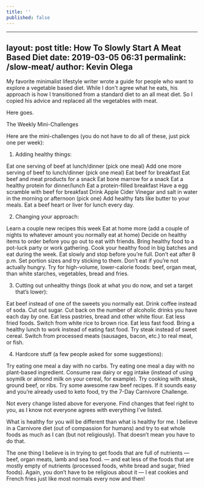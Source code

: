 ```yaml
---
title: ''
published: false
---
```

--- 
layout: post 
title: How To Slowly Start A Meat Based Diet
date: 2019-03-05 06:31
permalink: /slow-meat/ 
author: Kevin Olega 
--- 
My favorite minimalist lifestyle writer wrote a guide for people who want to explore a vegetable based diet. While I don't agree what he eats, his approach is how I transitioned from a standard diet to an all meat diet. So I copied his advice and replaced all the vegetables with meat.

Here goes.


The Weekly Mini-Challenges

Here are the mini-challenges (you do not have to do all of these, just pick one per week):

1. Adding healthy things:

Eat one serving of beef at lunch/dinner (pick one meal)
Add one more serving of beef to lunch/dinner (pick one meal)
Eat beef for breakfast
Eat beef and meat products for a snack
Eat bone marrow for a snack
Eat a healthy protein for dinner/lunch
Eat a protein-filled breakfast
Have a egg scramble with beef for breakfast
Drink Apple Cider Vinegar and salt in water in the morning or afternoon (pick one)
Add healthy fats like butter to your meals.
Eat a beef heart or liver for lunch every day.

2. Changing your approach:

Learn a couple new recipes this week
Eat at home more (add a couple of nights to whatever amount you normally eat at home)
Decide on healthy items to order before you go out to eat with friends.
Bring healthy food to a pot-luck party or work gathering.
Cook your healthy food in big batches and eat during the week.
Eat slowly and stop before you’re full.
Don’t eat after 8 p.m.
Set portion sizes and try sticking to them.
Don’t eat if you’re not actually hungry.
Try for high-volume, lower-calorie foods: beef, organ meat, than white starches, vegetables, bread and fries.

3. Cutting out unhealthy things (look at what you do now, and set a target that’s lower):

Eat beef instead of one of the sweets you normally eat.
Drink coffee instead of soda.
Cut out sugar.
Cut back on the number of alcoholic drinks you have each day by one.
Eat less pastries, bread and other white flour.
Eat less fried foods.
Switch from white rice to brown rice.
Eat less fast food.
Bring a healthy lunch to work instead of eating fast food.
Try steak instead of sweet cereal.
Switch from processed meats (sausages, bacon, etc.) to real meat, or fish.

4. Hardcore stuff (a few people asked for some suggestions):

Try eating one meal a day with no carbs.
Try eating one meal a day with no plant-based ingredient.
Consume raw dairy or egg intake (instead of using soymilk or almond milk on your cereal, for example).
Try cooking with steak, ground beef, or ribs.
Try some awesome raw beef recipes.
If it sounds easy and you’re already used to keto food, try the 7-Day Carnivore Challenge.

Not every change listed above for everyone. Find changes that feel right to you, as I know not everyone agrees with everything I’ve listed.

What is healthy for you will be different than what is healthy for me. I believe in a Carnivore diet (out of compassion for humans) and try to eat whole foods as much as I can (but not religiously). That doesn’t mean you have to do that.

The one thing I believe is in trying to get foods that are full of nutrients — beef, organ meats, lamb and sea food. — and eat less of the foods that are mostly empty of nutrients (processed foods, white bread and sugar, fried foods). Again, you don’t have to be religious about it — I eat cookies and French fries just like most normals every now and then!
